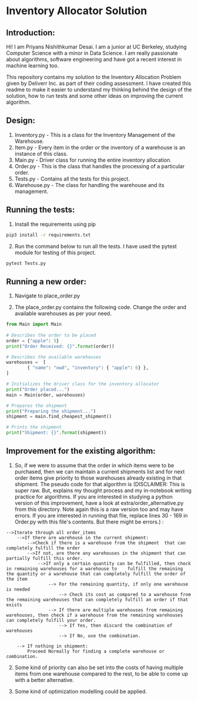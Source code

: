 
# Inventory Allocator Solution

## Introduction:
Hi! I am Priyans Nishithkumar Desai. I am a junior at UC Berkeley, studying Computer Science with a minor in Data Science. I am really passionate about algorithms, software engineering and have got a recent interest in machine learning too. 

This repository contains my solution to the Inventory Allocation Problem given by Deliverr Inc. as part of their coding assessment. I have created this readme to make it easier to understand my thinking behind the design of the solution, how to run tests and some other ideas on improving the current algorithm. 

## Design:
1. Inventory.py - This is a class for the Inventory Management of the Warehouse. 
2. Item.py - Every item in the order or the inventory of a warehouse is an instance of this class. 
3. Main.py - Driver class for running the entire inventory allocation. 
4. Order.py - This is the class that handles the processing of a particular order. 
5. Tests.py - Contains all the tests for this project. 
6. Warehouse.py - The class for handling the warehouse and its management. 

## Running the tests:

1. Install the requirements using pip <br>
```bash
pip3 install -r requirements.txt
```

2. Run the command below to run all the tests. I have used the pytest module for testing of this project.  <br>
```bash
pytest Tests.py
```

## Running a new order:

1. Navigate to place_order.py

2. The place_order.py contains the following code. Change the order and available warehouses as per your need. 
```python
from Main import Main
 
# Describes the order to be placed
order = {"apple": 5}
print("Order Received: {}".format(order))

# Describes the available warehouses
warehouses =  [
        { "name": "owd", "inventory": { "apple": 6} }, 
]

# Initializes the driver class for the inventory allocator
print("Order placed...")
main = Main(order, warehouses)

# Prepares the shipment
print("Preparing the shipment...")
shipment = main.find_cheapest_shipment()

# Prints the shipment
print("Shipment: {}".format(shipment))
```
## Improvement for the existing algorithm:

1. So, if we were to assume that the order in which items were to be purchased, then we can maintain a current shipments list and for next order items give priority to those warehouses already existing in that shipment. The pseudo code for that algorithm is (DISCLAIMER: This is super raw. But, explains my thought process and my in-notebook writing practice for algorithms. If you are interested in studying a python version of this improvement, have a look at extra/order_alternative.py from this directory. Note again this is a raw version too and may have errors. If you are interested in running that file, replace lines 30 - 169 in Order.py with this file's contents. But there might be errors.) : <br>
```
-->Iterate through all order_items
	-->If there are warehouse in the current shipment:
		-->Check if there is a warehouse from the shipment  that can completely fulfill the order
		-->If not, are there any warehouses in the shipment that can partially fulfill this order. 
			-->If only a certain quantity can be fulfilled, then check in remaining warehouses for a warehouse to 	 fulfill the remaining the quantity or a warehouse that can completely fulfill the order of the item
			    --> For the remaining quantity, if only one warehouse is needed
					--> Check its cost as compared to a warehouse from the remaining warehouses that can completely fulfill an order if that exists
			    --> If there are multiple warehouses from remaining warehouses, then check if a warehouse from the remaining warehouses can completely fulfill your order. 
			    	--> If Yes, then discard the combination of warehouses
			    	--> If No, use the combination. 

	--> If nothing in shipment:
		Proceed Normally for finding a complete warehouse or combination. 
```


2. Some kind of priority can also be set into the costs of having multiple items from one warehouse compared to the rest, to be able to come up with a better alternative. 

3. Some kind of optimization modelling could be applied. 